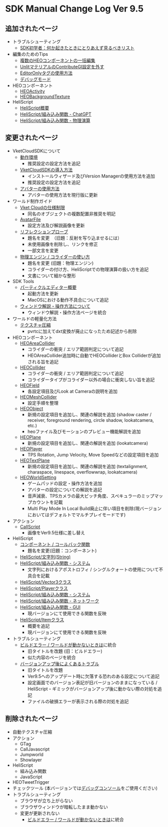 # SDK Manual Change Log Ver 9.5

## 追加されたページ

- トラブルシューティング
  - [SDK初学者：何か起きたときにとりあえず見るべきリスト](https://vrhikky.github.io/VketCloudSDK_Documents/9.5/troubleshooting/GeneralChecklist.html)
- 編集のためのTips
  - [複数のHEOコンポーネントの一括編集](https://vrhikky.github.io/VketCloudSDK_Documents/9.5/WorldEditingTips/MultiSelect_HEOComponents.html)
  - [UnlitマテリアルのContributeGI設定を外す](https://vrhikky.github.io/VketCloudSDK_Documents/9.5/WorldEditingTips/DisableContributeGITool.html)
  - [EditorOnlyタグの使用方法](https://vrhikky.github.io/VketCloudSDK_Documents/9.5/WorldEditingTips/EditorOnlyTag.html)
  - [デバッグモード](https://vrhikky.github.io/VketCloudSDK_Documents/9.5/WorldEditingTips/DebugMode.html)
- HEOコンポーネント
  - [HEOActivity](https://vrhikky.github.io/VketCloudSDK_Documents/9.5/HEOComponents/HEOActivity.html)
  - [HEOBackgroundTexture](https://vrhikky.github.io/VketCloudSDK_Documents/9.5/HEOComponents/HEOBackgroundTexture.html)
- HeliScript
  - [HeliScript概要](https://vrhikky.github.io/VketCloudSDK_Documents/9.5/hs/hs_overview.html)
  - [HeliScript/組み込み関数 - ChatGPT](https://vrhikky.github.io/VketCloudSDK_Documents/9.5/hs/hs_system_chatgpt.html)
  - [HeliScript/組み込み関数 - 物理演算](https://vrhikky.github.io/VketCloudSDK_Documents/9.5/hs/hs_system_physics.html)

## 変更されたページ

- VketCloudSDKについて
  - [動作環境](https://vrhikky.github.io/VketCloudSDK_Documents/9.5/AboutVketCloudSDK/OperatingEnvironment.html)
    - 推奨設定の設定方法を追記
  - [VketCloudSDKの導入方法](https://vrhikky.github.io/VketCloudSDK_Documents/9.5/AboutVketCloudSDK/SetupSDK_external.html)
    - インストールウィザード及びVersion Managerの使用方法を追加
    - 推奨設定の設定方法を追記
  - [アバターの使用方法](https://vrhikky.github.io/VketCloudSDK_Documents/9.5/AboutVketCloudSDK/SetupAvatar.html)
    - アバターの使用方法を現行版に更新
- ワールド制作ガイド
  - [Vket Cloudの仕様制限](https://vrhikky.github.io/VketCloudSDK_Documents/9.5/WorldMakingGuide/UnityGuidelines.html)
    - 同名のオブジェクトの複数配置非推奨を明記
  - [AvatarFile](https://vrhikky.github.io/VketCloudSDK_Documents/9.5/WorldMakingGuide/AvatarFile.html)
    - 設定方法及び解説画像を更新
  - [リフレクションプローブ](https://vrhikky.github.io/VketCloudSDK_Documents/9.5/WorldMakingGuide/ReflectionProbe.html)
    - 題名を変更　（旧題：反射を写り込ませるには）
    - 未使用画像を削除し、リンクを修正
    - 一部文言を変更
  - [物理エンジン / コライダーの使い方](https://vrhikky.github.io/VketCloudSDK_Documents/9.5/WorldMakingGuide/PhysicsEngine.html)
    - 題名を変更 (旧題：物理エンジン)
    - コライダーの付け方、HeliScriptでの物理演算の扱い方を追記
    - 文書について細かな整形
- SDK Tools
  - [パーティクルエディター概要](https://vrhikky.github.io/VketCloudSDK_Documents/9.5/particleeditor/pe_about_particleeditor.html)
    - 起動方法を更新
    - MacOSにおける動作不具合について追記
  - [ウィンドウ解説・操作方法について](https://vrhikky.github.io/VketCloudSDK_Documents/9.5/particleeditor/pe_about_screen.html)
    - ウィンドウ解説・操作方法ページを統合
- ワールドの軽量化方法
  - [テクスチャ圧縮](https://vrhikky.github.io/VketCloudSDK_Documents/9.5/heoexporter/he_TextureCompression.html)
    - pvrtcに加えてdxt変換が廃止になったため記述から削除
- HEOコンポーネント
  - [HEOAreaCollider](https://vrhikky.github.io/VketCloudSDK_Documents/9.5/HEOComponents/HEOAreacollider.html)
    - コライダーの衝突 / エリア範囲判定について追記
    - HEOAreaCollider追加時に自動でHEOColliderとBox Colliderが追加される旨を追記
  - [HEOCollider](https://vrhikky.github.io/VketCloudSDK_Documents/9.5/HEOComponents/HEOCollider.html)
    - コライダーの衝突 / エリア範囲判定について追記
    - コライダータイプがコライダー以外の場合に衝突しない旨を追記
  - [HEOField](https://vrhikky.github.io/VketCloudSDK_Documents/9.5/HEOComponents/HEOField.html)
    - 各設定項目及びLook at Cameraの説明を追加
  - [HEOMeshCollider](https://vrhikky.github.io/VketCloudSDK_Documents/9.5/HEOComponents/HEOMeshCollider.html)
    - 設定手順を整理
  - [HEOObject](https://vrhikky.github.io/VketCloudSDK_Documents/9.5/HEOComponents/HEOObject.html)
    - 新規の設定項目を追加し、関連の解説を追加 (shadow caster / receiver, foreground rendering, circle shadow, lookatcamera, etc.)
    - heoファイル及びモーションのプレビュー機能解説を追加
  - [HEOPlane](https://vrhikky.github.io/VketCloudSDK_Documents/9.5/HEOComponents/HEOPlane.html)
    - 新規の設定項目を追加し、関連の解説を追加 (lookatcamera)
  - [HEOPlayer](https://vrhikky.github.io/VketCloudSDK_Documents/9.5/HEOComponents/HEOPlayer.html)
    - TPS Rotation, Jump Velocity, Move Speedなどの設定項目を追加
  - [HEOTextPlane](https://vrhikky.github.io/VketCloudSDK_Documents/9.5/HEOComponents/HEOTextPlane.html)
    - 新規の設定項目を追加し、関連の解説を追加 (textalignment, charaspace, linespace, overflowwrap, lookatcamera) 
  - [HEOWorldSetting](https://vrhikky.github.io/VketCloudSDK_Documents/9.5/HEOComponents/HEOWorldSetting.html)
    - ゲームパッドの設定・操作方法を追加
    - アバターの設定についての解説を追記
    - 音声減衰、TPSカメラの最大ピッチ角度、スペキュラーのミップマップカウントを記載
    - Multi Play Mode In Local Build廃止に伴い項目を削除(現バージョンにおいてはデフォルトでマルチプレイモードです)
- アクション
  - [CallScript](https://vrhikky.github.io/VketCloudSDK_Documents/9.5/Actions/Programmatic/CallScript.html)
    - 画像をVer9.5仕様に差し替え
- HeliScript
  - [コンポーネント / コールバック関数](https://vrhikky.github.io/VketCloudSDK_Documents/9.5/hs/hs_component.html)
    - 題名を変更(旧題：コンポーネント)
  - [HeliScript/文字列(String)](https://vrhikky.github.io/VketCloudSDK_Documents/9.5/hs/hs_string.html)
  - [HeliScript/組み込み関数 - システム](https://vrhikky.github.io/VketCloudSDK_Documents/9.5/hs/hs_system_function.html)
    - 文字列におけるアポストロフィ / シングルクォートの使用について不具合を記載
  - [HeliScript/Vector3クラス](https://vrhikky.github.io/VketCloudSDK_Documents/9.5/hs/hs_struct_vector3.html)
  - [HeliScript/Playerクラス](https://vrhikky.github.io/VketCloudSDK_Documents/9.5/hs/hs_class_player.html)
  - [HeliScript/組み込み関数 - システム](https://vrhikky.github.io/VketCloudSDK_Documents/9.5/hs/hs_system_function.html)
  - [HeliScript/組み込み関数 - ネットワーク](https://vrhikky.github.io/VketCloudSDK_Documents/9.5/hs/hs_system_function_net.html)
  - [HeliScript/組み込み関数 - GUI](https://vrhikky.github.io/VketCloudSDK_Documents/9.5/hs/hs_system_function_gui.html)
    - 現バージョンにて使用できる関数を反映
  - [HeliScript/Itemクラス](https://vrhikky.github.io/VketCloudSDK_Documents/9.5/hs/hs_class_item.html)
    - 概要を追記
    - 現バージョンにて使用できる関数を反映
- トラブルシューティング
  - [ビルドエラー / ワールドが動かないときは](https://vrhikky.github.io/VketCloudSDK_Documents/9.5/troubleshooting/BuildError.html)に統合
    - 旧タイトルを改題 (旧：ビルドエラー)
    - 似た内容のページを統合
  - [バージョンアップ後によくあるトラブル](https://vrhikky.github.io/VketCloudSDK_Documents/9.5/troubleshooting/VersionUpdateTroubleshooting.html)
    - 旧タイトルを改題
    - Ver9.5へのアップデート時に欠落する恐れのある設定について追記
    - 設定画面でのバージョン表記が旧バージョンのままになっている / HeliScript・ギミックがバージョンアップ後に動かない際の対処を追記
    - ファイルの破損エラーが表示される際の対処を追記

## 削除されたページ

- 自動テクスチャ圧縮
- アクション
  - GTag
  - CallJavascript
  - Jumpworld
  - Showlayer
- HeliScript
  - 組み込み関数
  - JavaScript
- HEOTweetTrigger
- チェックツール (本バージョンでは[デバッグコンソール](https://vrhikky.github.io/VketCloudSDK_Documents/9.5/debugconsole/debugconsole.html)をご使用ください)
- トラブルシューティング
  - ブラウザが立ち上がらない
  - ブラウザウィンドウが暗転したまま動かない
  - 変更が更新されない
    - [ビルドエラー / ワールドが動かないときは](https://vrhikky.github.io/VketCloudSDK_Documents/9.5/troubleshooting/BuildError.html)に統合
